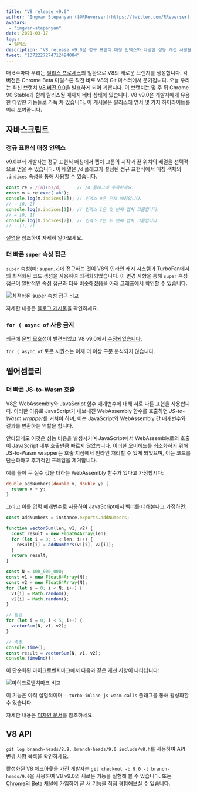 ```yaml
---
title: "V8 release v9.0"
author: "Ingvar Stepanyan ([@RReverser](https://twitter.com/RReverser)), 줄바꿈 포함"
avatars: 
 - "ingvar-stepanyan"
date: 2021-03-17
tags: 
 - 릴리스
description: "V8 release v9.0은 정규 표현식 매칭 인덱스와 다양한 성능 개선 사항을 지원합니다."
tweet: "1372227274712494084"
---
```

매 6주마다 우리는 [릴리스 프로세스](https://v8.dev/docs/release-process)의 일환으로 V8의 새로운 브랜치를 생성합니다. 각 버전은 Chrome Beta 마일스톤 직전 바로 V8의 Git 마스터에서 분기됩니다. 오늘 우리는 최신 브랜치 [V8 버전 9.0](https://chromium.googlesource.com/v8/v8.git/+log/branch-heads/9.0)을 발표하게 되어 기쁩니다. 이 브랜치는 몇 주 뒤 Chrome 90 Stable과 함께 릴리스될 때까지 베타 상태에 있습니다. V8 v9.0은 개발자에게 유용한 다양한 기능들로 가득 차 있습니다. 이 게시물은 릴리스에 앞서 몇 가지 하이라이트를 미리 보여줍니다.

<!--truncate-->
## 자바스크립트

### 정규 표현식 매칭 인덱스

v9.0부터 개발자는 정규 표현식 매칭에서 캡처 그룹의 시작과 끝 위치의 배열을 선택적으로 얻을 수 있습니다. 이 배열은 `/d` 플래그가 설정된 정규 표현식에서 매칭 객체의 `.indices` 속성을 통해 사용할 수 있습니다.

```javascript
const re = /(a)(b)/d;      // /d 플래그에 주목하세요.
const m = re.exec('ab');
console.log(m.indices[0]); // 인덱스 0은 전체 매칭입니다.
// → [0, 2]
console.log(m.indices[1]); // 인덱스 1은 첫 번째 캡처 그룹입니다.
// → [0, 1]
console.log(m.indices[2]); // 인덱스 2는 두 번째 캡처 그룹입니다.
// → [1, 2]
```

[설명](https://v8.dev/features/regexp-match-indices)을 참조하여 자세히 알아보세요.

### 더 빠른 `super` 속성 접근

`super` 속성(예: `super.x`)에 접근하는 것이 V8의 인라인 캐시 시스템과 TurboFan에서의 최적화된 코드 생성을 사용하여 최적화되었습니다. 이 변경 사항을 통해 `super` 속성 접근이 일반적인 속성 접근과 더욱 비슷해졌음을 아래 그래프에서 확인할 수 있습니다.

![최적화된 super 속성 접근 비교](/_img/fast-super/super-opt.svg)

자세한 내용은 [블로그 게시물](https://v8.dev/blog/fast-super)을 확인하세요.

### `for ( async of` 사용 금지

최근에 [문법 모호성](https://github.com/tc39/ecma262/issues/2034)이 발견되었고 V8 v9.0에서 [수정되었습니다](https://chromium-review.googlesource.com/c/v8/v8/+/2683221).

`for ( async of` 토큰 시퀀스는 이제 더 이상 구문 분석되지 않습니다.

## 웹어셈블리

### 더 빠른 JS-to-Wasm 호출

V8은 WebAssembly와 JavaScript 함수 매개변수에 대해 서로 다른 표현을 사용합니다. 이러한 이유로 JavaScript가 내보내진 WebAssembly 함수를 호출하면 *JS-to-Wasm wrapper*를 거쳐야 하며, 이는 JavaScript와 WebAssembly 간 매개변수와 결과를 변환하는 역할을 합니다.

안타깝게도 이것은 성능 비용을 발생시키며 JavaScript에서 WebAssembly로의 호출이 JavaScript 내부 호출만큼 빠르지 않았습니다. 이러한 오버헤드를 최소화하기 위해 JS-to-Wasm wrapper는 호출 지점에서 인라인 처리할 수 있게 되었으며, 이는 코드를 단순화하고 추가적인 프레임을 제거합니다.

예를 들어 두 실수 값을 더하는 WebAssembly 함수가 있다고 가정합시다:

```cpp
double addNumbers(double x, double y) {
  return x + y;
}
```

그리고 이를 입력 매개변수로 사용하여 JavaScript에서 벡터를 더해본다고 가정하면:

```javascript
const addNumbers = instance.exports.addNumbers;

function vectorSum(len, v1, v2) {
  const result = new Float64Array(len);
  for (let i = 0; i < len; i++) {
    result[i] = addNumbers(v1[i], v2[i]);
  }
  return result;
}

const N = 100_000_000;
const v1 = new Float64Array(N);
const v2 = new Float64Array(N);
for (let i = 0; i < N; i++) {
  v1[i] = Math.random();
  v2[i] = Math.random();
}

// 웜업.
for (let i = 0; i < 5; i++) {
  vectorSum(N, v1, v2);
}

// 측정.
console.time();
const result = vectorSum(N, v1, v2);
console.timeEnd();
```

이 단순화된 마이크로벤치마크에서 다음과 같은 개선 사항이 나타납니다:

![마이크로벤치마크 비교](/_img/v8-release-90/js-to-wasm.svg)

이 기능은 아직 실험적이며 `--turbo-inline-js-wasm-calls` 플래그를 통해 활성화할 수 있습니다.

자세한 내용은 [디자인 문서](https://docs.google.com/document/d/1mXxYnYN77tK-R1JOVo6tFG3jNpMzfueQN1Zp5h3r9aM/edit)를 참조하세요.

## V8 API

`git log branch-heads/8.9..branch-heads/9.0 include/v8.h`를 사용하여 API 변경 사항 목록을 확인하세요.

활성화된 V8 체크아웃을 가진 개발자는 `git checkout -b 9.0 -t branch-heads/9.0`을 사용하여 V8 v9.0의 새로운 기능을 실험해 볼 수 있습니다. 또는 [Chrome의 Beta 채널](https://www.google.com/chrome/browser/beta.html)에 가입하여 곧 새 기능을 직접 경험해보실 수 있습니다.
